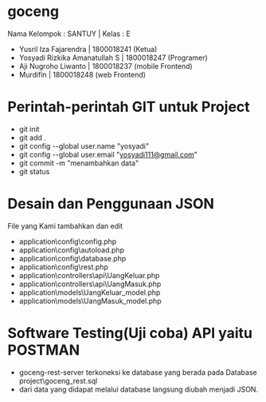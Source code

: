 # goceng

Nama Kelompok : SANTUY | Kelas : E
 - Yusril Iza Fajarendra | 1800018241 (Ketua)
 - Yosyadi Rizkika Amanatullah S | 1800018247 (Programer)
 - Aji Nugroho Liwanto | 1800018237  (mobile Frontend)
 - Murdifin | 1800018248 (web Frontend)


# Perintah-perintah GIT untuk Project
- git init
- git add .
- git config --global user.name "yosyadi"
- git config --global user.email "yosyadi111@gmail.com"
- git commit -m "menambahkan data"
- git status

# Desain dan Penggunaan JSON
File yang Kami tambahkan dan edit
- application\config\config.php
- application\config\autoload.php
- application\config\database.php
- application\config\rest.php
- application\controllers\api\UangKeluar.php
- application\controllers\api\UangMasuk.php
- application\models\UangKeluar_model.php
- application\models\UangMasuk_model.php

# Software Testing(Uji coba) API yaitu POSTMAN
- goceng-rest-server terkoneksi ke database yang berada pada Database project\goceng_rest.sql
- dari data yang didapat melalui database langsung diubah menjadi JSON.
 

